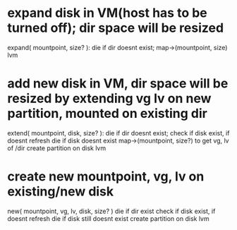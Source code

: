 
# expand disk in VM(host has to be turned off); dir space will be resized
expand( mountpoint, size? ):
    die if dir doesnt exist;
    map->(mountpoint, size)
    lvm

# add new disk in VM, dir space will be resized by extending vg lv on new partition, mounted on existing dir 
extend( mountpoint, disk, size? ):
    die if dir doesnt exist;
    check if disk exist, if doesnt refresh
        die if disk doesnt exist
    map->(mountpoint, size?) to get vg, lv of /dir
    create partition on disk
    lvm

# create new mountpoint, vg, lv on existing/new disk
new( mountpoint, vg, lv, disk, size? )
    die if dir exist
    check if disk exist, if doesnt refresh
        die if disk still doesnt exist
    create partition on disk
    lvm







